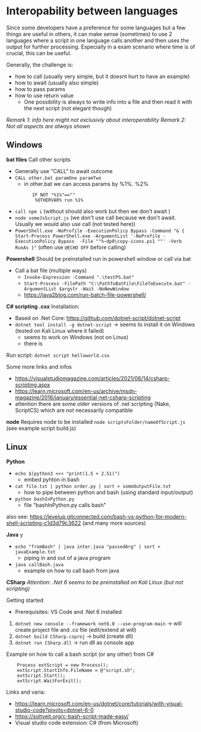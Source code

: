 # Interopability between languages

Since some developers have a preference for some languages but a few things are useful in others, it can make sense (sometimes) to use 2 languages where a script in one language calls another and then uses the output for further processing. Especially in a exam scenario where time is of crucial, this can be useful.


Generally, the challenge is: 
- how to call (usually very simple, but it doesnt hurt to have an example)
- how to await (usually also simple)
- how to pass params
- how to use return value 
    - One possibility is always to write info into a file and then read it with the next script (not elegant though) 

*Remark 1: info here might not exclusivly about interoperability*
*Remark 2: Not all aspects are always shown*

## Windows

**bat files**
Call other scripts
- Generally use "CALL" to await outcome
- `CALL other.bat paramOne paramTwo` 
    - in other.bat we can access params by %1%. %2% 
        ``` 
           IF NOT "%1%"==""  
	        %OTHERVAR% run %1%
        ```
- `call npm i`  (without should also work but then we don't await )
- `node someJsScript.js`   (we don't use call because we don't await. Usually we would also use call (not tested here))
- `PowerShell.exe -NoProfile -ExecutionPolicy Bypass -Command "& { Start-Process PowerShell.exe -ArgumentList '-NoProfile -ExecutionPolicy Bypass  -File ""%~dp0\copy-icons.ps1 ""' -Verb RunAs }"`  (often use `@ECHO OFF` before calling)


**Powershell**
Should be preinstalled run in powershell window or call via bat
- Call a bat file (multiple ways)
    - `Invoke-Expression -Command ".\testPS.bat"`
    - `Start-Process -FilePath "C:\PathToBatFile\FileToExecute.bat" -ArgumentList $argstr -Wait -NoNewWindow`
    - https://java2blog.com/run-batch-file-powershell/


**C# scripting .csx**
Installation: 
- Based on .Net Core:   https://github.com/dotnet-script/dotnet-script
- `dotnet tool install -g dotnet-script` -> seems to install it on Windows (tested on Kali Linux where it failed)
    - seems to work on Windows (not on Linux)
    - there is 


Run script: `dotnet script helloworld.csx`

Some more links and infos
- https://visualstudiomagazine.com/articles/2021/06/14/csharp-scripting.aspx
- https://learn.microsoft.com/en-us/archive/msdn-magazine/2016/january/essential-net-csharp-scripting
- attention there are some older versions of .net scripting (Nake, ScriptCS) which are not necessarily compatible


**node**
Requires node to be installed
`node scriptsFolder/nameOfScript.js`  (see example script build.js)

## Linux

**Python**

- `echo $(python3 <<< "print(1.5 + 2.51)")`
  - embed pyhton in bash
- `cat file.txt | python order.py | sort > someOutputFile.txt`
    - how to pipe between python and bash (using standard input/output)
- `python bashInPython.py`
    - file "bashInPython.py calls bash"


also see:  https://levelup.gitconnected.com/bash-vs-python-for-modern-shell-scripting-c1d3d79c3622 (and many more sources)

**Java**
y
- `echo "fromBash" | java inter.java "passedArg" | sort > javaExample.txt`
    - piping in and out of a java program
- `java callBash.java`
    - example on how to call bash from java


**CSharp**
*Attention: .Net 6 seems to be preinstalled on Kali Linux (but not scripting)* 

Getting started
- Prerequisites: VS Code and .Net 6 installed
1. `dotnet new console --framework net6.0 --use-program-main` -> will create project file and .cs file (edit/extend at will)
2. `dotnet build CSharp.csproj` -> build (create dll)
3. `dotnet run CSharp.dll` -> run dll as console app


Example on how to call a bash script (or any other) from C#
```
    Process extScript = new Process();
    extScript.StartInfo.FileName = @"script.sh";
    extScript.Start();
    extScript.WaitForExit();
```
Links and varia:  
- https://learn.microsoft.com/en-us/dotnet/core/tutorials/with-visual-studio-code?pivots=dotnet-6-0 
- https://soltveit.org/c-bash-script-made-easy/
- Visual studio code extension: C# (from Microsoft)